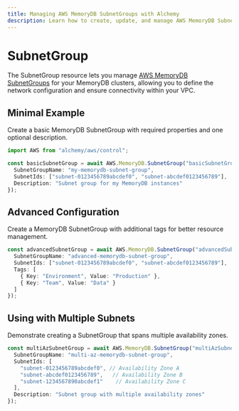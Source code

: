 ```yaml
---
title: Managing AWS MemoryDB SubnetGroups with Alchemy
description: Learn how to create, update, and manage AWS MemoryDB SubnetGroups using Alchemy Cloud Control.
---
```


# SubnetGroup

The SubnetGroup resource lets you manage [AWS MemoryDB SubnetGroups](https://docs.aws.amazon.com/memorydb/latest/userguide/) for your MemoryDB clusters, allowing you to define the network configuration and ensure connectivity within your VPC.

## Minimal Example

Create a basic MemoryDB SubnetGroup with required properties and one optional description.

```ts
import AWS from "alchemy/aws/control";

const basicSubnetGroup = await AWS.MemoryDB.SubnetGroup("basicSubnetGroup", {
  SubnetGroupName: "my-memorydb-subnet-group",
  SubnetIds: ["subnet-0123456789abcdef0", "subnet-abcdef0123456789"],
  Description: "Subnet group for my MemoryDB instances"
});
```

## Advanced Configuration

Create a MemoryDB SubnetGroup with additional tags for better resource management.

```ts
const advancedSubnetGroup = await AWS.MemoryDB.SubnetGroup("advancedSubnetGroup", {
  SubnetGroupName: "advanced-memorydb-subnet-group",
  SubnetIds: ["subnet-0123456789abcdef0", "subnet-abcdef0123456789"],
  Tags: [
    { Key: "Environment", Value: "Production" },
    { Key: "Team", Value: "Data" }
  ]
});
```

## Using with Multiple Subnets

Demonstrate creating a SubnetGroup that spans multiple availability zones.

```ts
const multiAzSubnetGroup = await AWS.MemoryDB.SubnetGroup("multiAzSubnetGroup", {
  SubnetGroupName: "multi-az-memorydb-subnet-group",
  SubnetIds: [
    "subnet-0123456789abcdef0", // Availability Zone A
    "subnet-abcdef0123456789",   // Availability Zone B
    "subnet-1234567890abcdef1"    // Availability Zone C
  ],
  Description: "Subnet group with multiple availability zones"
});
```